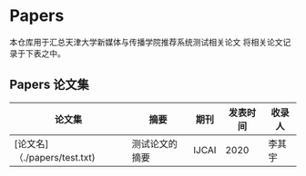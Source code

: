 # Papers

本仓库用于汇总天津大学新媒体与传播学院推荐系统测试相关论文
将相关论文记录于下表之中。

## Papers 论文集


| 论文集 | 摘要 | 期刊 | 发表时间 | 收录人 |
| --| --| --| --|--|
|[论文名]（./papers/test.txt)| 测试论文的摘要|IJCAI|2020|李其宇|